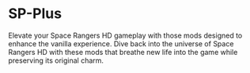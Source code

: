 # SP-Plus
Elevate your Space Rangers HD gameplay with those mods designed to enhance the vanilla experience. Dive back into the universe of Space Rangers HD with these mods that breathe new life into the game while preserving its original charm.

